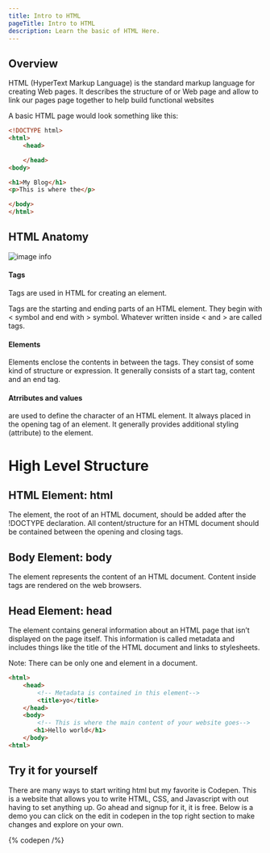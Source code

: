 ```yaml
---
title: Intro to HTML
pageTitle: Intro to HTML 
description: Learn the basic of HTML Here.
---
```

## Overview

HTML (HyperText Markup Language) is the standard markup language for creating Web pages.  It describes the structure of or Web page and allow to link our pages page together to help build functional websites

A basic HTML page would look something like this:


```html
<!DOCTYPE html>
<html>
    <head>

    </head>
<body>

<h1>My Blog</h1>
<p>This is where the</p>

</body>
</html>

```

## HTML Anatomy
![image info](https://wikimedia.org/api/rest_v1/media/math/render/svg/37506127f0730d9b6035530f46c706af4e2319d4) 

#### Tags
Tags are  used in HTML for creating an element.

Tags are the starting and ending parts of an HTML element. They begin with < symbol and end with > symbol. Whatever written inside < and > are called tags.

#### Elements
Elements enclose the contents in between the tags. They consist of some kind of structure or expression. It generally consists of a start tag, content and an end tag.

#### Atrributes and values
 are used to define the character of an HTML element. It always placed in the opening tag of an element. It generally provides additional styling (attribute) to the element.


 # High Level Structure
## HTML Element: html
The <html> element, the root of an HTML document, should be added after the !DOCTYPE declaration. All content/structure for an HTML document should be contained between the opening and closing <html> tags.

##  Body Element: body

The <body> element represents the content of an HTML document. Content inside <body> tags are rendered on the web browsers.

## Head Element: head
The <head> element contains general information about an HTML page that isn’t displayed on the page itself. This information is called metadata and includes things like the title of the HTML document and links to stylesheets.

Note: There can be only one <body> and <head> element in a document.

```html
<html>
    <head>
        <!-- Metadata is contained in this element-->
        <title>yo</title>
    </head>
    <body>
        <!-- This is where the main content of your website goes-->
       <h1>Hello world</h1>
    </body>
<html>
```

## Try it for yourself

There are many ways to start writing html but my favorite is Codepen. This is a website that allows you to write HTML, CSS, and Javascript with out having to set anything up.  Go ahead and signup for it, it is free.  Below is a demo you can click on the edit in codepen in the top right section to make changes and explore on your own.

{% codepen /%}



